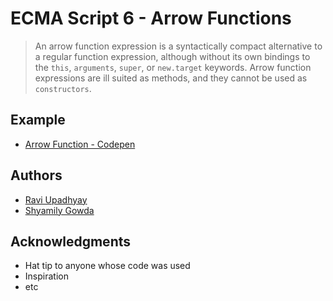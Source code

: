 # ECMA Script 6 - Arrow Functions

> An arrow function expression is a syntactically compact alternative to a regular function expression, although without its own bindings to the `this`, `arguments`, `super`, or `new.target` keywords. Arrow function expressions are ill suited as methods, and they cannot be used as `constructors`.

## Example 
* [Arrow Function - Codepen](https://codepen.io/shyamily-gowda/pen/NzVYvB)

## Authors

* [Ravi Upadhyay](https://github.com/Ravi-Upadhyay)
* [Shyamily Gowda](https://github.com/shyamily-gowda)

## Acknowledgments

* Hat tip to anyone whose code was used
* Inspiration
* etc


